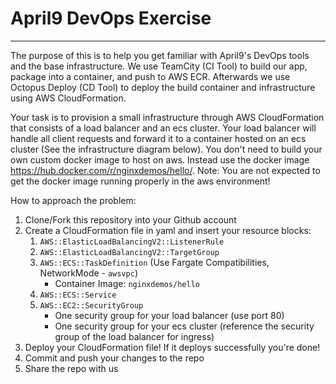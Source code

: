 
# April9 DevOps Exercise

------

The purpose of this is to help you get familiar with April9's DevOps tools and the base infrastructure. We use TeamCity (CI Tool) to build our app, package into a container, and push to AWS ECR. Afterwards we use Octopus Deploy (CD Tool) to deploy the build container and infrastructure using AWS CloudFormation. 

Your task is to provision a small infrastructure through AWS CloudFormation that consists of a load balancer and an ecs cluster. Your load balancer will handle all client requests and forward it to a container hosted on an ecs cluster (See the infrastructure diagram below). You don't need to build your own custom docker image to host on aws. Instead use the docker image https://hub.docker.com/r/nginxdemos/hello/. Note: You are not expected to get the docker image running properly in the aws environment!

How to approach the problem:

1. Clone/Fork this repository into your Github account
1. Create a CloudFormation file in yaml and insert your resource blocks:
   1. `AWS::ElasticLoadBalancingV2::ListenerRule`
   2. `AWS::ElasticLoadBalancingV2::TargetGroup`
   3. `AWS::ECS::TaskDefinition`  (Use Fargate Compatibilities, NetworkMode - `awsvpc`)
      - Container Image: `nginxdemos/hello`
   4. `AWS::ECS::Service`
   5. `AWS::EC2::SecurityGroup`
      - One security group for your load balancer (use port 80)
      - One security group for your ecs cluster (reference the security group of the load balancer for ingress)
2. Deploy your CloudFormation file! If it deploys successfully you're done!
3. Commit and push your changes to the repo
3. Share the repo with us